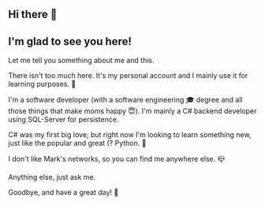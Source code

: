 ## Hi there 👋 
## I'm glad to see you here!

Let me tell you something about me and this.

There isn't too much here. It's my personal account and I mainly use it for learning purposes. :seedling:

I'm a software developer (with a software engineering :mortar_board: degree and all those things that make moms happy :innocent:). I'm mainly a C# backend developer using SQL-Server for persistence.

C# was my first big love; but right now I'm looking to learn something new, just like the popular and great (? Python. :star_struck:

I don't like Mark's networks, so you can find me anywhere else. :mailbox_closed:

Anything else, just ask me.

Goodbye, and have a great day! :wave:

<!--
**CarlosBordachar/CarlosBordachar** is a ✨ _special_ ✨ repository because its `README.md` (this file) appears on your GitHub profile.

Here are some ideas to get you started:

- 🔭 I’m currently working on ...
- 🌱 I’m currently learning ...
- 👯 I’m looking to collaborate on ...
- 🤔 I’m looking for help with ...
- 💬 Ask me about ...
- 📫 How to reach me: ... :mailbox_closed:
- 😄 Pronouns: ...
- ⚡ Fun fact: ...

Emoji list:
https://es.piliapp.com/emoji/list/
https://www.webfx.com/tools/emoji-cheat-sheet/
https://github.com/ikatyang/emoji-cheat-sheet/blob/master/README.md
-->
